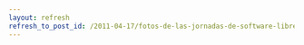 ```yaml
---
layout: refresh
refresh_to_post_id: /2011-04-17/fotos-de-las-jornadas-de-software-libre.html
---
```

